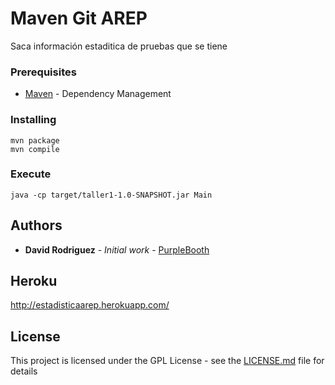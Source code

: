 # Maven Git AREP
 
Saca información estaditica de pruebas que se tiene

### Prerequisites

* [Maven](https://maven.apache.org/) - Dependency Management

### Installing

```
mvn package
mvn compile
```

### Execute
```
java -cp target/taller1-1.0-SNAPSHOT.jar Main 
```

## Authors

* **David Rodriguez** - *Initial work* - [PurpleBooth](https://github.com/davd62133)

## Heroku

http://estadisticaarep.herokuapp.com/

## License

This project is licensed under the GPL License - see the [LICENSE.md](LICENSE.md) file for details
